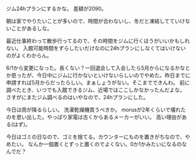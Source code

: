 ジム24hプランにするかな。
差額が2090。

朝は家でやりたいことが多いので、時間が合わないし、冬だと凍結してていけないことがあるしな。

最近仕事終わって散歩行ってるので、その時間をジムに行くほうがいいかもしれない。
入館可能時間をずらしたいだけなのに24hプランにしなくてはいけないのがよくわからん。

6/1から変更になった。長くない？一回退会して入会したら5月からになるかなとか思ったが、今日中にジムに行かないといけないらしいのでやめた。昨日までに申請すれば5月からだったらしい。まぁしょうがない。そこまでできんわ。
前に調べたとき、いつでも入館できるジム、近場ではここしかなかったんだよな。
さすがにまたジム調べるのはいやなので、24hプランにした。

今日は雨が降るらしい。
洗濯乾燥機買うべきか。
morusが2年くらいで壊れたのを思い出した。やっぱり家電は古くからあるメーカーがいい。
高い理由がある(はず)。

今日はゴミの日なので、ゴミを捨てる。カウンターにものを置きがちなので、やめたい。
なんか一個置くとずっと置くのでよくない。0か1かみたいになるのなんでだ？

